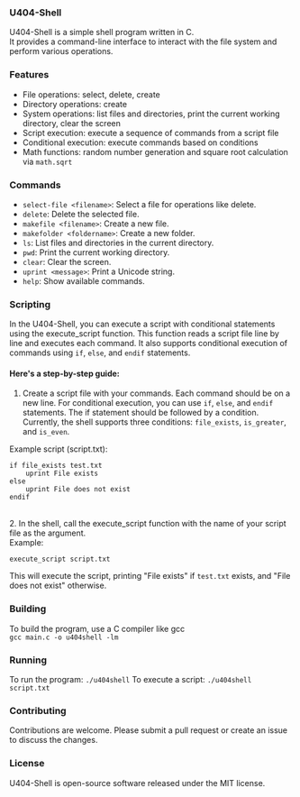 ### U404-Shell
U404-Shell is a simple shell program written in C. <br>
It provides a command-line interface to interact with the file system and perform various operations.

### Features
* File operations: select, delete, create <br>
* Directory operations: create <br>
* System operations: list files and directories, print the current working directory, clear the screen <br>
* Script execution: execute a sequence of commands from a script file <br>
* Conditional execution: execute commands based on conditions <br>
* Math functions: random number generation and square root calculation via `math.sqrt` <br>
### Commands
* `select-file <filename>`: Select a file for operations like delete. <br>
* `delete`: Delete the selected file. <br>
* `makefile <filename>`: Create a new file. <br>
* `makefolder <foldername>`: Create a new folder. <br>
* `ls`: List files and directories in the current directory. <br>
* `pwd`: Print the current working directory. <br>
* `clear`: Clear the screen. <br>
* `uprint <message>`: Print a Unicode string. <br>
* `help`: Show available commands. <br>
### Scripting
In the U404-Shell, you can execute a script with conditional statements using the execute_script function. This function reads a script file line by line and executes each command. It also supports conditional execution of commands using `if`, `else`, and `endif` statements.

#### Here's a step-by-step guide:

1. Create a script file with your commands. Each command should be on a new line. For conditional execution, you can use `if`, `else`, and `endif` statements. The if statement should be followed by a condition. Currently, the shell supports three conditions: `file_exists`, `is_greater`, and `is_even`. <br>

Example script (script.txt):
```
if file_exists test.txt
    uprint File exists
else
    uprint File does not exist
endif
```
<br>
2. In the shell, call the execute_script function with the name of your script file as the argument.<br>
Example:

`execute_script script.txt`

This will execute the script, printing "File exists" if `test.txt` exists, and "File does not exist" otherwise.

### Building
To build the program, use a C compiler like gcc <br>
```gcc main.c -o u404shell -lm```
### Running
To run the program: `./u404shell`
To execute a script: `./u404shell script.txt`

### Contributing
Contributions are welcome. Please submit a pull request or create an issue to discuss the changes.

### License
U404-Shell is open-source software released under the MIT license.
